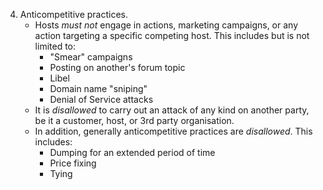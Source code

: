 4. Anticompetitive practices.
 	- Hosts *must not* engage in actions, marketing campaigns, or any action targeting a specific competing host. This includes but is not limited to:
 		* "Smear" campaigns
 		* Posting on another's forum topic
 		* Libel
 		* Domain name "sniping"
 		* Denial of Service attacks
 	- It is *disallowed* to carry out an attack of any kind on another party, be it a customer, host, or 3rd party organisation.
 	- In addition, generally anticompetitive practices are *disallowed*. This includes:
 		- Dumping for an extended period of time
 		- Price fixing
 		- Tying  